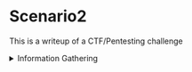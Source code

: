 # Scenario2
 
This is a writeup of a CTF/Pentesting challenge

<details><summary>Information Gathering</summary>
<p>

First things first, I ran a pingsweep scan using Nmap to identify possible targets across the network

![](/images/1.png)

We know have five targets:

* 192.168.22.1
* 192.168.22.20
* 192.168.22.30
* 192.168.22.40
* 192.168.22.45

With this information we can start scanning each one:

<details><summary>192.168.22.1</summary>
<p>
The IP of this machine could indicate that it is the router/default gateway of the network. Most routers either end in .1 or .254 for convenience. The first scan we run is a simple all ports scan outputting to a "normal" file.

![](/images/2%20pfsense%20allports.png)

Looking at the results, we can gather a few things. First, that it is running DNS - almost confirming suspicions it is the router. It is also running a possible website or web interface on port 80 and another service running on port 2222 called "EtherNetIP-1. Researching port 2222 indicates some results telling us what it could possibly be. 

![](/images/port%202222.png)

Now that we have a number of open ports, a more detailed scan can be run on these three ports only - this is much faster than running it across all ports.

![](/images/3%20pfsense%20servscan.png)

This reveals some much more interesting information. It tells us that "lighttpd 1.4.35" is running on port 80 and that port 2222 is actually running SSH (away from the default port of 22) with a version called OpenSHH 6.6.1.

With this information, the first thing I did was check out the webpage. Navigating to it reveals a pfsense login page - confirming this is a router. It could possible be open to brute force if it has a weak password. However, before bruteforcing it and going wild, maybe they didn't change the default credentials? Googling for pfsense default credentials reveals that pfsense:pfsense is the username and password. 

![](/images/pfsensedefault.png)

However, this will fail. Next, we can try a bruteforce attack using Hydra. Hydra needs 3 things before it starts to crack - the URL, the type of HTTP request, location of username/password forms. To get these, we first intercept a request to login using any credentials - I used test and test

![](/images/4.5%20-%20pfsense%20burp%20intercept.png)

The highlighted text at the bottom we will need so keep a hold of it. First, the URL we need is simply the IP address followed by the request in the HTTP request - in this case, it is simply "/index.php". 

Next, we need the actual information being sent (the highlighted part) which includes a username field called "usernamefld" and a password field called "passwordfld. Looking carefully, you should see the fake credentials you entered in these fields. 

Finally, we need an error message so Hydra knows if the password hasn't worked. This varies from login page to login page. In this case, the error message is "Username or Password incorrect"

![](/images/incorrect.png)

Putting these parts all together in the Hydra command should look like the following:

![](/images/5%20-%20pfsense%20bruteforce.png)

This breaks down into the following parts:

* hydra -l admin specifies the username to use as "admin"
* -P /usr/share/wordlists/rockyou.txt specifies the wordlist to use
* http-post-form specifies the HTTP method this request uses - as found in Burp Suite titled "POST"
* "/index.php is the login page itself
* __csrf_magic...login=Login - this long string indicates the actual data being sent
    * Worth noting here that the username and password fields have been replaced by ^USER^ and &PASS^ which tells Hydra which parts to replace - ^USER^ gets replaced with admin and ^PASS^ gets replaced with every password in the wordlist we chose
* Username or Password incorrect" specifies the error message for a failed login - helps Hydra know if the password worked or not. If this message is in the HTTP response, the login failed. If not, the password worked.

We can leave that running and move on to another machine.

</p>
</details>

<details><summary>192.168.22.20</summary>
<p>

</p>
</details>

<details><summary>192.168.22.30</summary>
<p>

</p>
</details>

<details><summary>192.168.22.40</summary>
<p>

</p>
</details>

<details><summary>192.168.22.45</summary>
<p>

</p>
</details>